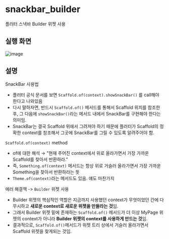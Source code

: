 # snackbar_builder
플러터 스낵바 Builder 위젯 사용

## 실행 화면
![image](https://user-images.githubusercontent.com/77111523/139223235-80005b26-ea0a-42ef-9578-4eafb73fda4d.png)

## 설명
SnackBar 사용법
- 플러터 공식 문서를 보면 `Scaffold.of(context).showSnackBar()` 를 call해야 한다고 나와있음
- 다시 말하자면, 반드시 `Scaffold.of()` 메서드를 통해서 Scaffold 위치를 참조한 후, 그 다음에 `showSnackBar()`라는 메서드 내에서 SnackBar를 구현해야 한다는 의미임.
- SnackBar는 결국 Scaffold 위에서 그려져야 하기 때문에 플러터가 Scaffold의 정확한 context를 참조해서 그곳에 SnackBar를 그릴 수 있도록 알려주어야 함.
         
   
`Scaffold.of(context)` method
- of에 대한 해석 → "현재 주어진 context에서 위로 올라가면서 가장 가까운 Scaffold를 찾아서 반환하라."
- 즉, `Something.of(context)` 메서드는 항상 위로 거슬러 올라가면서 가장 가까운 Something을 찾아서 반환하라는 뜻
- `Theme.of(context)`라는 메서드도 있음. 얘도 마찬가지
      
   
에러 해결책 -> `Builder` 위젯 사용
- Builder 위젯의 핵심적인 역할은 지금까지 사용했던 context가 무엇이었던 간에 다 무시하고 **새로운 context로 새로운 위젯을 만들라는 것**임.
- 그래서 Builder 위젯 밑에 존재하는 `Scaffold.of()` 메서드가 더 이상 MyPage 위젯의 context가 아니라 **Builder 위젯의 context를 사용하게 만드는 것**임.
- 결과적으로, `Scaffold.of()`메서드가 위젯 트리 상에서 거슬러 올라가면서 Scaffold 위젯을 찾게되는 것임.

